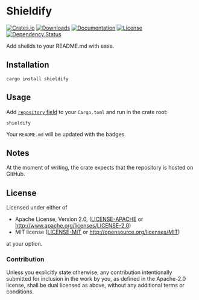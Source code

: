 # Shieldify

[![Crates.io](https://img.shields.io/crates/v/shieldify)](https://crates.io/crates/shieldify)
[![Downloads](https://img.shields.io/crates/d/shieldify.svg)](https://crates.io/crates/shieldify)
[![Documentation](https://docs.rs/shieldify/badge.svg)](https://docs.rs/shieldify)
[![License](https://img.shields.io/crates/l/shieldify)](https://crates.io/crates/shieldify)
[![Dependency Status](https://deps.rs/repo/github/JohnScience/shieldify/status.svg)](https://deps.rs/repo/github/JohnScience/shieldify)

Add sheilds to your README.md with ease.

## Installation

```console
cargo install shieldify
```

## Usage

Add [`repository` field](https://doc.rust-lang.org/cargo/reference/manifest.html#the-repository-field) to your `Cargo.toml` and run in the crate root:

```console
shieldify
```

Your `README.md` will be updated with the badges.

## Notes

At the moment of writing, the crate expects that the repository is hosted on GitHub.

## License

Licensed under either of

* Apache License, Version 2.0, ([LICENSE-APACHE](LICENSE-APACHE) or <http://www.apache.org/licenses/LICENSE-2.0>)
* MIT license ([LICENSE-MIT](LICENSE-MIT) or <http://opensource.org/licenses/MIT>)

at your option.

### Contribution

Unless you explicitly state otherwise, any contribution intentionally
submitted for inclusion in the work by you, as defined in the Apache-2.0
license, shall be dual licensed as above, without any additional terms or
conditions.
